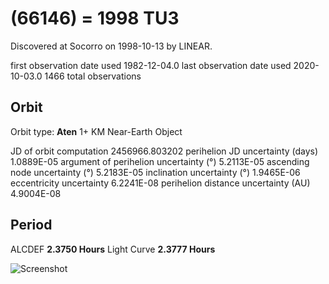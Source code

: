 # (66146) = 1998 TU3

Discovered at Socorro on 1998-10-13 by LINEAR.

first observation date used	1982-12-04.0
last observation date used	2020-10-03.0
1466 total observations

## Orbit

Orbit type: **Aten**
1+ KM Near-Earth Object

JD of orbit computation			2456966.803202
perihelion JD uncertainty (days)	1.0889E-05
argument of perihelion uncertainty (°)	5.2113E-05
ascending node uncertainty (°)		5.2183E-05
inclination uncertainty (°)		1.9465E-06
eccentricity uncertainty		6.2241E-08
perihelion distance uncertainty (AU)	4.9004E-08

## Period
ALCDEF 		**2.3750 Hours**
Light Curve	**2.3777 Hours**

![Screenshot](https://github.com/renefiedel/MASTER-THESIS/blob/bbd2297a37eeabc895341f0800760fc8a96c3c90/Project/Asteroids%20NEAs/New%20NEA's/1998%20TU3/Light%20curve.png)
